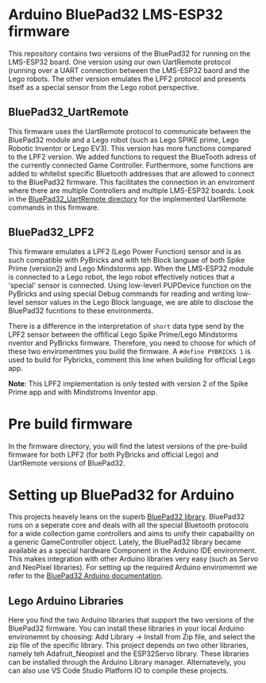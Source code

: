 # Arduino BluePad32 LMS-ESP32 firmware

This repository contains two versions of the BluePad32 for running on the LMS-ESP32 board. One version using our own UartRemote protocol (running over a UART connection  between the LMS-ESP32 baord and the Lego robots. The other version emulates the LPF2 protocol and presents itself as a special sensor from the Lego robot perspective.

## BluePad32_UartRemote

This firmware uses the UartRemote protocol to communicate between the BluePad32 module and a Lego robot (such as Lego SPIKE prime, Lego Robotic Inventor or Lego EV3). This version has more functions compared to the LPF2 version. We added functions to request the BlueTooth adress of the currently connected Game Controller. Furthermore, some functions are added to whitelist specific Bluetooth addresses that are allowed to connect to the  BluePad32 firmware. This facilitates the connection in an enviroment where there are multiple Controllers and multiple LMS-ESP32 boards.
Look in the [BluePad32_UartRemote directory](./Bluepad32_UartRemote) for the implemented UartRemote commands in this firmware.

## BluePad32_LPF2

This firmware emulates a LPF2 (Lego Power Function) sensor and is as such compatible with PyBricks and with teh Block languae of both Spike Prime (version2) and Lego Mindstorms app. When the LMS-ESP32 module is connected to a Lego robot, the lego robot effectively notices that a 'special' sensor is connected. Using low-leverl PUPDevice function on the PyBricks and using special Debug commands for reading and writing low-level sensor values in the Lego Block language, we are able to disclose the BluePad32 fucntions to these  environments.

There is a difference in the interpretation of `short` data type send by the LPF2 sensor between the offifical Lego Spike Prime/Lego Mindstorms nventor and PyBricks firmware. Therefore, you need to choose for which of these two enviromentmes you build the firmware. A `#define PYBRICKS 1` is used to build for Pybricks, comment this line when building for official Lego app. 

**Note**: This LPF2 implementation is only tested with version 2 of the Spike Prime app and with Mindstroms Inventor app.

# Pre build firmware

In the firmware directory, you will find the latest versions of the pre-build firmware for both LPF2 (for both PyBricks and official Lego) and UartRemote versions of BluePad32.

# Setting up BluePad32 for Arduino
This projects heavely leans on the superb [BluePad32 library](). BluePad32 runs on a seperate core and deals with all the special Bluetooth protocols for a wide collection game controllers and aims to unify their capabaility on a generic GameController object. Lately, the BluePad32 library became available as a special hardware Component in the Arduino IDE environment. This makes integration with other Arduino libraries very easy (such as Servo and NeoPixel libraries).
For setting up the required Arduino enviromemnt we refer to the [BluePad32 Arduino documentation](https://github.com/ricardoquesada/bluepad32/blob/main/docs/plat_arduino.md).

## Lego Arduino Libraries
Here you find the two Arduino libraries that support the two versions of the BluePad32 firmware. You can install these libraries in your local Arduino environemnt by choosing: Add Library -> Install from Zip file, and select the zip file of the specific library. This project depends on two other libraries, namely teh Adafruit_Neopixel and the ESP32Servo library. These libraries can be installed through the Arduino Library manager. Alternatevely, you can also use VS Code Studio Platform IO to compile these projects.


